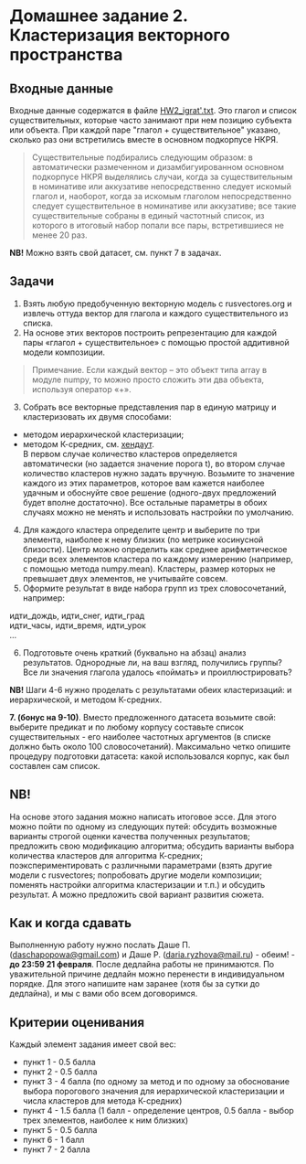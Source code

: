 # Домашнее задание 2. Кластеризация векторного пространства

## Входные данные
Входные данные содержатся в файле [HW2_igrat'.txt](https://github.com/dashapopova/CompSem2022/blob/main/HW/HW2_igrat'.txt).
Это глагол и список существительных, которые часто занимают при нем позицию субъекта или объекта. При каждой паре "глагол + существительное" указано, сколько раз они встретились вместе в основном подкорпусе НКРЯ.
> Существительные подбирались следующим образом: в автоматически размеченном и дизамбигуированном основном подкорпусе НКРЯ выделялись случаи, когда за существительным в номинативе или аккузативе непосредственно следует искомый глагол и, наоборот, когда за искомым глаголом непосредственно следует существительное в номинативе или аккузативе; все такие существительные собраны в единый частотный список, из которого в итоговый набор попали все пары, встретившиеся не менее 20 раз.  

**NB!** Можно взять свой датасет, см. пункт 7 в задачах.

## Задачи
1. Взять любую предобученную векторную модель с rusvectores.org и извлечь оттуда вектор для глагола и каждого существительного из списка.
2. На основе этих векторов построить репрезентацию для каждой пары «глагол + существительное» с помощью простой аддитивной модели композиции.
> Примечание. Если каждый вектор – это объект типа array в модуле numpy, то можно просто сложить эти два объекта, используя оператор «+».
3. Собрать все векторные представления пар в единую матрицу и кластеризовать их двумя способами:
* методом иерархической кластеризации;
* методом К-средних, см. [хендаут](https://github.com/dashapopova/CompSem2022/blob/main/CompSemClustering.ipynb).<br/>
В первом случае количество кластеров определяется автоматически (но задается значение порога t), во втором случае количество кластеров нужно задать вручную.
Возьмите то значение каждого из этих параметров, которое вам кажется наиболее удачным и обоснуйте свое решение (одного-двух предложений будет вполне достаточно).
Все остальные параметры в обоих случаях можно не менять и использовать настройки по умолчанию.
4. Для каждого кластера определите центр и выберите по три элемента, наиболее к нему близких (по метрике косинусной близости).
Центр можно определить как среднее арифметическое среди всех элементов кластера по каждому измерению (например, с помощью метода numpy.mean).
Кластеры, размер которых не превышает двух элементов, не учитывайте совсем. 
5. Оформите результат в виде набора групп из трех словосочетаний, например:  

идти_дождь, идти_снег, идти_град <br/>
идти_часы, идти_время, идти_урок <br/>
…  

6. Подготовьте очень краткий (буквально на абзац) анализ результатов. Однородные ли, на ваш взгляд, получились группы? Все ли значения глагола удалось «поймать» и проиллюстрировать?

**NB!** Шаги 4-6 нужно проделать с результатами обеих кластеризаций: и иерархической, и методом К-средних.

**7. (бонус на 9-10)**. Вместо предложенного датасета возьмите свой: выберите предикат и по любому корпусу составьте список существительных - его наиболее частотных аргументов (в списке должно быть около 100 словосочетаний). Максимально четко опишите процедуру подготовки датасета: какой использовался корпус, как был составлен сам список.  

## NB!
На основе этого задания можно написать итоговое эссе. Для этого можно пойти по одному из следующих путей: обсудить возможные варианты строгой оценки качества полученных результатов; предложить свою модификацию алгоритма; обсудить варианты выбора количества кластеров для алгоритма К-средних; поэкспериментировать с различными параметрами (взять другие модели с rusvectores; попробовать другие модели композиции; поменять настройки алгоритма кластеризации и т.п.) и обсудить результат. А можно предложить свой вариант развития сюжета. 

## Как и когда сдавать
Выполненную работу нужно послать Даше П. (daschapopowa@gmail.com) и Даше Р. (daria.ryzhova@mail.ru) - обеим! - **до 23:59 21 февраля**. После дедлайна работы не принимаются. По уважительной причине дедлайн можно перенести в индивидуальном порядке. Для этого напишите нам заранее (хотя бы за сутки до дедлайна), и мы с вами обо всем договоримся.  

## Критерии оценивания
Каждый элемент задания имеет свой вес:
* пункт 1 - 0.5 балла
* пункт 2 - 0.5 балла
* пункт 3 - 4 балла (по одному за метод и по одному за обоснование выбора порогового значения для иерархической кластеризации и числа кластеров для метода К-средних)
* пункт 4 - 1.5 балла (1 балл - определение центров, 0.5 балла - выбор трех элементов, наиболее к ним близких)
* пункт 5 - 0.5 балла
* пункт 6 - 1 балл
* пункт 7 - 2 балла
